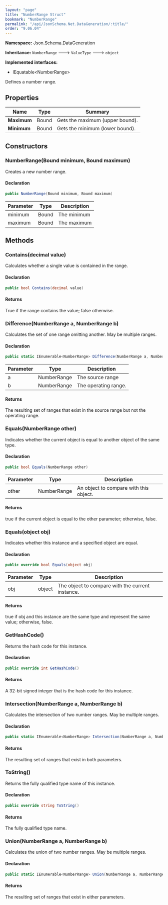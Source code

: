 ```yaml
---
layout: "page"
title: "NumberRange Struct"
bookmark: "NumberRange"
permalink: "/api/JsonSchema.Net.DataGeneration/:title/"
order: "9.06.04"
---
```

**Namespace:** Json.Schema.DataGeneration

**Inheritance:**
`NumberRange`
 🡒 
`ValueType`
 🡒 
`object`

**Implemented interfaces:**

- IEquatable\<NumberRange\>

Defines a number range.

## Properties

| Name | Type | Summary |
|---|---|---|
| **Maximum** | Bound | Gets the maximum (upper bound). |
| **Minimum** | Bound | Gets the minimum (lower bound). |

## Constructors

### NumberRange(Bound minimum, Bound maximum)

Creates a new number range.

#### Declaration

```c#
public NumberRange(Bound minimum, Bound maximum)
```

| Parameter | Type | Description |
|---|---|---|
| minimum | Bound | The minimum |
| maximum | Bound | The maximum |


## Methods

### Contains(decimal value)

Calculates whether a single value is contained in the range.

#### Declaration

```c#
public bool Contains(decimal value)
```


#### Returns

True if the range contains the value; false otherwise.

### Difference(NumberRange a, NumberRange b)

Calculates the set of one range omitting another.  May be multiple ranges.

#### Declaration

```c#
public static IEnumerable<NumberRange> Difference(NumberRange a, NumberRange b)
```

| Parameter | Type | Description |
|---|---|---|
| a | NumberRange | The source range |
| b | NumberRange | The operating range. |


#### Returns

The resulting set of ranges that exist in the source range but not the operating range.

### Equals(NumberRange other)

Indicates whether the current object is equal to another object of the same type.

#### Declaration

```c#
public bool Equals(NumberRange other)
```

| Parameter | Type | Description |
|---|---|---|
| other | NumberRange | An object to compare with this object. |


#### Returns

true if the current object is equal to the <paramref name="other">other</paramref> parameter; otherwise, false.

### Equals(object obj)

Indicates whether this instance and a specified object are equal.

#### Declaration

```c#
public override bool Equals(object obj)
```

| Parameter | Type | Description |
|---|---|---|
| obj | object | The object to compare with the current instance. |


#### Returns

true if <paramref name="obj">obj</paramref> and this instance are the same type and represent the same value; otherwise, false.

### GetHashCode()

Returns the hash code for this instance.

#### Declaration

```c#
public override int GetHashCode()
```


#### Returns

A 32-bit signed integer that is the hash code for this instance.

### Intersection(NumberRange a, NumberRange b)

Calculates the intersection of two number ranges.  May be multiple ranges.

#### Declaration

```c#
public static IEnumerable<NumberRange> Intersection(NumberRange a, NumberRange b)
```


#### Returns

The resulting set of ranges that exist in both parameters.

### ToString()

Returns the fully qualified type name of this instance.

#### Declaration

```c#
public override string ToString()
```


#### Returns

The fully qualified type name.

### Union(NumberRange a, NumberRange b)

Calculates the union of two number ranges.  May be multiple ranges.

#### Declaration

```c#
public static IEnumerable<NumberRange> Union(NumberRange a, NumberRange b)
```


#### Returns

The resulting set of ranges that exist in either parameters.

